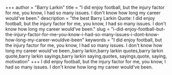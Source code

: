 +++
author = "Barry Larkin"
title = "I did enjoy football, but the injury factor for me, you know, I had so many issues. I don't know how long my career would've been."
description = "the best Barry Larkin Quote: I did enjoy football, but the injury factor for me, you know, I had so many issues. I don't know how long my career would've been."
slug = "i-did-enjoy-football-but-the-injury-factor-for-me-you-know-i-had-so-many-issues-i-dont-know-how-long-my-career-wouldve-been"
keywords = "I did enjoy football, but the injury factor for me, you know, I had so many issues. I don't know how long my career would've been.,barry larkin,barry larkin quotes,barry larkin quote,barry larkin sayings,barry larkin saying,quotes, sayings,quote, saying, motivation"
+++
I did enjoy football, but the injury factor for me, you know, I had so many issues. I don't know how long my career would've been.
